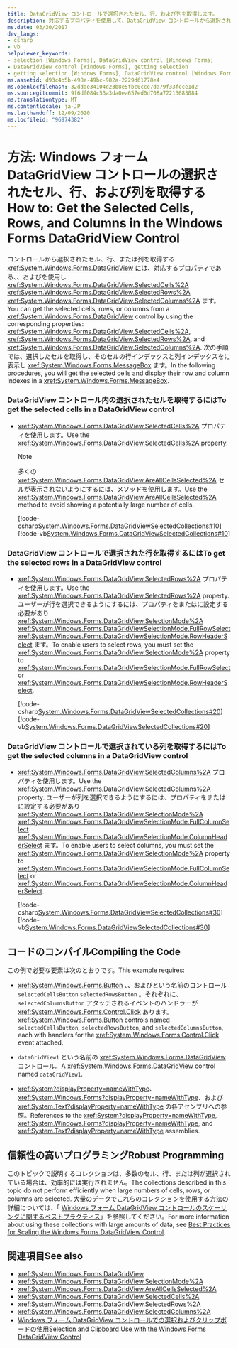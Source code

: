 ```yaml
---
title: DataGridView コントロールで選択されたセル、行、および列を取得します。
description: 対応するプロパティを使用して、DataGridView コントロールから選択されたセル、行、または列を取得する方法について説明します。
ms.date: 03/30/2017
dev_langs:
- csharp
- vb
helpviewer_keywords:
- selection [Windows Forms], DataGridView control [Windows Forms]
- DataGridView control [Windows Forms], getting selection
- getting selection [Windows Forms], DataGridView control [Windows Forms]
ms.assetid: d93c4b5b-498e-49bc-982a-2229d61778e4
ms.openlocfilehash: 32ddae34104d23b8e5fbc0cce7da79f33fcce1d2
ms.sourcegitcommit: 9f6df084c53a3da0ea657ed0d708a72213683084
ms.translationtype: MT
ms.contentlocale: ja-JP
ms.lasthandoff: 12/09/2020
ms.locfileid: "96974382"
---
```

# <a name="how-to-get-the-selected-cells-rows-and-columns-in-the-windows-forms-datagridview-control"></a><span data-ttu-id="59949-103">方法: Windows フォーム DataGridView コントロールの選択されたセル、行、および列を取得する</span><span class="sxs-lookup"><span data-stu-id="59949-103">How to: Get the Selected Cells, Rows, and Columns in the Windows Forms DataGridView Control</span></span>
<span data-ttu-id="59949-104">コントロールから選択されたセル、行、または列を取得する <xref:System.Windows.Forms.DataGridView> には、対応するプロパティである、、およびを使用し <xref:System.Windows.Forms.DataGridView.SelectedCells%2A> <xref:System.Windows.Forms.DataGridView.SelectedRows%2A> <xref:System.Windows.Forms.DataGridView.SelectedColumns%2A> ます。</span><span class="sxs-lookup"><span data-stu-id="59949-104">You can get the selected cells, rows, or columns from a <xref:System.Windows.Forms.DataGridView> control by using the corresponding properties: <xref:System.Windows.Forms.DataGridView.SelectedCells%2A>, <xref:System.Windows.Forms.DataGridView.SelectedRows%2A>, and <xref:System.Windows.Forms.DataGridView.SelectedColumns%2A>.</span></span> <span data-ttu-id="59949-105">次の手順では、選択したセルを取得し、そのセルの行インデックスと列インデックスをに表示し <xref:System.Windows.Forms.MessageBox> ます。</span><span class="sxs-lookup"><span data-stu-id="59949-105">In the following procedures, you will get the selected cells and display their row and column indexes in a <xref:System.Windows.Forms.MessageBox>.</span></span>  
  
### <a name="to-get-the-selected-cells-in-a-datagridview-control"></a><span data-ttu-id="59949-106">DataGridView コントロール内の選択されたセルを取得するには</span><span class="sxs-lookup"><span data-stu-id="59949-106">To get the selected cells in a DataGridView control</span></span>  
  
- <span data-ttu-id="59949-107"><xref:System.Windows.Forms.DataGridView.SelectedCells%2A> プロパティを使用します。</span><span class="sxs-lookup"><span data-stu-id="59949-107">Use the <xref:System.Windows.Forms.DataGridView.SelectedCells%2A> property.</span></span>  
  
    > [!NOTE]
    > <span data-ttu-id="59949-108">多くの <xref:System.Windows.Forms.DataGridView.AreAllCellsSelected%2A> セルが表示されないようにするには、メソッドを使用します。</span><span class="sxs-lookup"><span data-stu-id="59949-108">Use the <xref:System.Windows.Forms.DataGridView.AreAllCellsSelected%2A> method to avoid showing a potentially large number of cells.</span></span>  
  
     [!code-csharp[System.Windows.Forms.DataGridViewSelectedCollections#10](~/samples/snippets/csharp/VS_Snippets_Winforms/System.Windows.Forms.DataGridViewSelectedCollections/CS/DataGridViewSelectedCollections.cs#10)]
     [!code-vb[System.Windows.Forms.DataGridViewSelectedCollections#10](~/samples/snippets/visualbasic/VS_Snippets_Winforms/System.Windows.Forms.DataGridViewSelectedCollections/VB/DataGridViewSelectedCollections.vb#10)]  
  
### <a name="to-get-the-selected-rows-in-a-datagridview-control"></a><span data-ttu-id="59949-109">DataGridView コントロールで選択された行を取得するには</span><span class="sxs-lookup"><span data-stu-id="59949-109">To get the selected rows in a DataGridView control</span></span>  
  
- <span data-ttu-id="59949-110"><xref:System.Windows.Forms.DataGridView.SelectedRows%2A> プロパティを使用します。</span><span class="sxs-lookup"><span data-stu-id="59949-110">Use the <xref:System.Windows.Forms.DataGridView.SelectedRows%2A> property.</span></span> <span data-ttu-id="59949-111">ユーザーが行を選択できるようにするには、プロパティをまたはに設定する必要があり <xref:System.Windows.Forms.DataGridView.SelectionMode%2A> <xref:System.Windows.Forms.DataGridViewSelectionMode.FullRowSelect> <xref:System.Windows.Forms.DataGridViewSelectionMode.RowHeaderSelect> ます。</span><span class="sxs-lookup"><span data-stu-id="59949-111">To enable users to select rows, you must set the <xref:System.Windows.Forms.DataGridView.SelectionMode%2A> property to <xref:System.Windows.Forms.DataGridViewSelectionMode.FullRowSelect> or <xref:System.Windows.Forms.DataGridViewSelectionMode.RowHeaderSelect>.</span></span>  
  
     [!code-csharp[System.Windows.Forms.DataGridViewSelectedCollections#20](~/samples/snippets/csharp/VS_Snippets_Winforms/System.Windows.Forms.DataGridViewSelectedCollections/CS/DataGridViewSelectedCollections.cs#20)]
     [!code-vb[System.Windows.Forms.DataGridViewSelectedCollections#20](~/samples/snippets/visualbasic/VS_Snippets_Winforms/System.Windows.Forms.DataGridViewSelectedCollections/VB/DataGridViewSelectedCollections.vb#20)]  
  
### <a name="to-get-the-selected-columns-in-a-datagridview-control"></a><span data-ttu-id="59949-112">DataGridView コントロールで選択されている列を取得するには</span><span class="sxs-lookup"><span data-stu-id="59949-112">To get the selected columns in a DataGridView control</span></span>  
  
- <span data-ttu-id="59949-113"><xref:System.Windows.Forms.DataGridView.SelectedColumns%2A> プロパティを使用します。</span><span class="sxs-lookup"><span data-stu-id="59949-113">Use the <xref:System.Windows.Forms.DataGridView.SelectedColumns%2A> property.</span></span> <span data-ttu-id="59949-114">ユーザーが列を選択できるようにするには、プロパティをまたはに設定する必要があり <xref:System.Windows.Forms.DataGridView.SelectionMode%2A> <xref:System.Windows.Forms.DataGridViewSelectionMode.FullColumnSelect> <xref:System.Windows.Forms.DataGridViewSelectionMode.ColumnHeaderSelect> ます。</span><span class="sxs-lookup"><span data-stu-id="59949-114">To enable users to select columns, you must set the <xref:System.Windows.Forms.DataGridView.SelectionMode%2A> property to <xref:System.Windows.Forms.DataGridViewSelectionMode.FullColumnSelect> or <xref:System.Windows.Forms.DataGridViewSelectionMode.ColumnHeaderSelect>.</span></span>  
  
     [!code-csharp[System.Windows.Forms.DataGridViewSelectedCollections#30](~/samples/snippets/csharp/VS_Snippets_Winforms/System.Windows.Forms.DataGridViewSelectedCollections/CS/DataGridViewSelectedCollections.cs#30)]
     [!code-vb[System.Windows.Forms.DataGridViewSelectedCollections#30](~/samples/snippets/visualbasic/VS_Snippets_Winforms/System.Windows.Forms.DataGridViewSelectedCollections/VB/DataGridViewSelectedCollections.vb#30)]  
  
## <a name="compiling-the-code"></a><span data-ttu-id="59949-115">コードのコンパイル</span><span class="sxs-lookup"><span data-stu-id="59949-115">Compiling the Code</span></span>  
 <span data-ttu-id="59949-116">この例で必要な要素は次のとおりです。</span><span class="sxs-lookup"><span data-stu-id="59949-116">This example requires:</span></span>  
  
- <span data-ttu-id="59949-117"><xref:System.Windows.Forms.Button> 、、およびという名前のコントロール `selectedCellsButton` `selectedRowsButton` 。それぞれに、 `selectedColumnsButton` アタッチされるイベントのハンドラーが <xref:System.Windows.Forms.Control.Click> あります。</span><span class="sxs-lookup"><span data-stu-id="59949-117"><xref:System.Windows.Forms.Button> controls named `selectedCellsButton`, `selectedRowsButton`, and `selectedColumnsButton`, each with handlers for the <xref:System.Windows.Forms.Control.Click> event attached.</span></span>  
  
- <span data-ttu-id="59949-118">`dataGridView1` という名前の <xref:System.Windows.Forms.DataGridView> コントロール。</span><span class="sxs-lookup"><span data-stu-id="59949-118">A <xref:System.Windows.Forms.DataGridView> control named `dataGridView1`.</span></span>  
  
- <span data-ttu-id="59949-119"><xref:System?displayProperty=nameWithType>、<xref:System.Windows.Forms?displayProperty=nameWithType>、および <xref:System.Text?displayProperty=nameWithType> の各アセンブリへの参照。</span><span class="sxs-lookup"><span data-stu-id="59949-119">References to the <xref:System?displayProperty=nameWithType>, <xref:System.Windows.Forms?displayProperty=nameWithType>, and <xref:System.Text?displayProperty=nameWithType> assemblies.</span></span>  
  
## <a name="robust-programming"></a><span data-ttu-id="59949-120">信頼性の高いプログラミング</span><span class="sxs-lookup"><span data-stu-id="59949-120">Robust Programming</span></span>  
 <span data-ttu-id="59949-121">このトピックで説明するコレクションは、多数のセル、行、または列が選択されている場合は、効率的には実行されません。</span><span class="sxs-lookup"><span data-stu-id="59949-121">The collections described in this topic do not perform efficiently when large numbers of cells, rows, or columns are selected.</span></span> <span data-ttu-id="59949-122">大量のデータでこれらのコレクションを使用する方法の詳細については、「 [Windows フォーム DataGridView コントロールのスケーリングに関するベストプラクティス](best-practices-for-scaling-the-windows-forms-datagridview-control.md)」を参照してください。</span><span class="sxs-lookup"><span data-stu-id="59949-122">For more information about using these collections with large amounts of data, see [Best Practices for Scaling the Windows Forms DataGridView Control](best-practices-for-scaling-the-windows-forms-datagridview-control.md).</span></span>  
  
## <a name="see-also"></a><span data-ttu-id="59949-123">関連項目</span><span class="sxs-lookup"><span data-stu-id="59949-123">See also</span></span>

- <xref:System.Windows.Forms.DataGridView>
- <xref:System.Windows.Forms.DataGridView.SelectionMode%2A>
- <xref:System.Windows.Forms.DataGridView.AreAllCellsSelected%2A>
- <xref:System.Windows.Forms.DataGridView.SelectedCells%2A>
- <xref:System.Windows.Forms.DataGridView.SelectedRows%2A>
- <xref:System.Windows.Forms.DataGridView.SelectedColumns%2A>
- [<span data-ttu-id="59949-124">Windows フォーム DataGridView コントロールでの選択およびクリップボードの使用</span><span class="sxs-lookup"><span data-stu-id="59949-124">Selection and Clipboard Use with the Windows Forms DataGridView Control</span></span>](selection-and-clipboard-use-with-the-windows-forms-datagridview-control.md)
